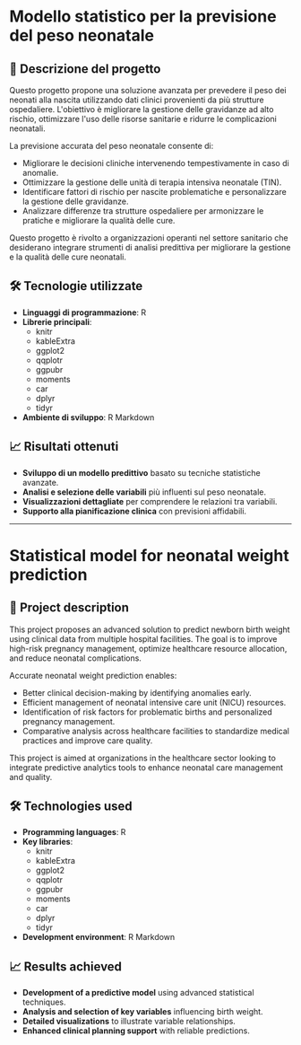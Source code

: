 # Modello statistico per la previsione del peso neonatale

## 📌 Descrizione del progetto

Questo progetto propone una soluzione avanzata per prevedere il peso dei neonati alla nascita utilizzando dati clinici provenienti da più strutture ospedaliere. L'obiettivo è migliorare la gestione delle gravidanze ad alto rischio, ottimizzare l'uso delle risorse sanitarie e ridurre le complicazioni neonatali.

La previsione accurata del peso neonatale consente di:
- Migliorare le decisioni cliniche intervenendo tempestivamente in caso di anomalie.
- Ottimizzare la gestione delle unità di terapia intensiva neonatale (TIN).
- Identificare fattori di rischio per nascite problematiche e personalizzare la gestione delle gravidanze.
- Analizzare differenze tra strutture ospedaliere per armonizzare le pratiche e migliorare la qualità delle cure.

Questo progetto è rivolto a organizzazioni operanti nel settore sanitario che desiderano integrare strumenti di analisi predittiva per migliorare la gestione e la qualità delle cure neonatali.

## 🛠️ Tecnologie utilizzate

- **Linguaggi di programmazione**: R
- **Librerie principali**:
  - knitr
  - kableExtra
  - ggplot2
  - qqplotr
  - ggpubr
  - moments
  - car
  - dplyr
  - tidyr
- **Ambiente di sviluppo**: R Markdown

## 📈 Risultati ottenuti

- **Sviluppo di un modello predittivo** basato su tecniche statistiche avanzate.
- **Analisi e selezione delle variabili** più influenti sul peso neonatale.
- **Visualizzazioni dettagliate** per comprendere le relazioni tra variabili.
- **Supporto alla pianificazione clinica** con previsioni affidabili.

---

# Statistical model for neonatal weight prediction

## 📌 Project description

This project proposes an advanced solution to predict newborn birth weight using clinical data from multiple hospital facilities. The goal is to improve high-risk pregnancy management, optimize healthcare resource allocation, and reduce neonatal complications.

Accurate neonatal weight prediction enables:
- Better clinical decision-making by identifying anomalies early.
- Efficient management of neonatal intensive care unit (NICU) resources.
- Identification of risk factors for problematic births and personalized pregnancy management.
- Comparative analysis across healthcare facilities to standardize medical practices and improve care quality.

This project is aimed at organizations in the healthcare sector looking to integrate predictive analytics tools to enhance neonatal care management and quality.

## 🛠️ Technologies used

- **Programming languages**: R
- **Key libraries**:
  - knitr
  - kableExtra
  - ggplot2
  - qqplotr
  - ggpubr
  - moments
  - car
  - dplyr
  - tidyr
- **Development environment**: R Markdown

## 📈 Results achieved

- **Development of a predictive model** using advanced statistical techniques.
- **Analysis and selection of key variables** influencing birth weight.
- **Detailed visualizations** to illustrate variable relationships.
- **Enhanced clinical planning support** with reliable predictions.
